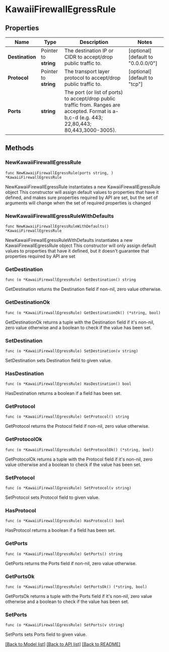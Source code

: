 # KawaiiFirewallEgressRule

## Properties

Name | Type | Description | Notes
------------ | ------------- | ------------- | -------------
**Destination** | Pointer to **string** | The destination IP or CIDR to accept/drop public traffic to. | [optional] [default to "0.0.0.0/0"]
**Protocol** | Pointer to **string** | The transport layer protocol to accept/drop public traffic to. | [optional] [default to "tcp"]
**Ports** | **string** | The port (or list of ports) to accept/drop public traffic from. Ranges are accepted. Format is a-b,c-d (e.g. 443; 22,80,443; 80,443,3000-3005). | 

## Methods

### NewKawaiiFirewallEgressRule

`func NewKawaiiFirewallEgressRule(ports string, ) *KawaiiFirewallEgressRule`

NewKawaiiFirewallEgressRule instantiates a new KawaiiFirewallEgressRule object
This constructor will assign default values to properties that have it defined,
and makes sure properties required by API are set, but the set of arguments
will change when the set of required properties is changed

### NewKawaiiFirewallEgressRuleWithDefaults

`func NewKawaiiFirewallEgressRuleWithDefaults() *KawaiiFirewallEgressRule`

NewKawaiiFirewallEgressRuleWithDefaults instantiates a new KawaiiFirewallEgressRule object
This constructor will only assign default values to properties that have it defined,
but it doesn't guarantee that properties required by API are set

### GetDestination

`func (o *KawaiiFirewallEgressRule) GetDestination() string`

GetDestination returns the Destination field if non-nil, zero value otherwise.

### GetDestinationOk

`func (o *KawaiiFirewallEgressRule) GetDestinationOk() (*string, bool)`

GetDestinationOk returns a tuple with the Destination field if it's non-nil, zero value otherwise
and a boolean to check if the value has been set.

### SetDestination

`func (o *KawaiiFirewallEgressRule) SetDestination(v string)`

SetDestination sets Destination field to given value.

### HasDestination

`func (o *KawaiiFirewallEgressRule) HasDestination() bool`

HasDestination returns a boolean if a field has been set.

### GetProtocol

`func (o *KawaiiFirewallEgressRule) GetProtocol() string`

GetProtocol returns the Protocol field if non-nil, zero value otherwise.

### GetProtocolOk

`func (o *KawaiiFirewallEgressRule) GetProtocolOk() (*string, bool)`

GetProtocolOk returns a tuple with the Protocol field if it's non-nil, zero value otherwise
and a boolean to check if the value has been set.

### SetProtocol

`func (o *KawaiiFirewallEgressRule) SetProtocol(v string)`

SetProtocol sets Protocol field to given value.

### HasProtocol

`func (o *KawaiiFirewallEgressRule) HasProtocol() bool`

HasProtocol returns a boolean if a field has been set.

### GetPorts

`func (o *KawaiiFirewallEgressRule) GetPorts() string`

GetPorts returns the Ports field if non-nil, zero value otherwise.

### GetPortsOk

`func (o *KawaiiFirewallEgressRule) GetPortsOk() (*string, bool)`

GetPortsOk returns a tuple with the Ports field if it's non-nil, zero value otherwise
and a boolean to check if the value has been set.

### SetPorts

`func (o *KawaiiFirewallEgressRule) SetPorts(v string)`

SetPorts sets Ports field to given value.



[[Back to Model list]](../README.md#documentation-for-models) [[Back to API list]](../README.md#documentation-for-api-endpoints) [[Back to README]](../README.md)


